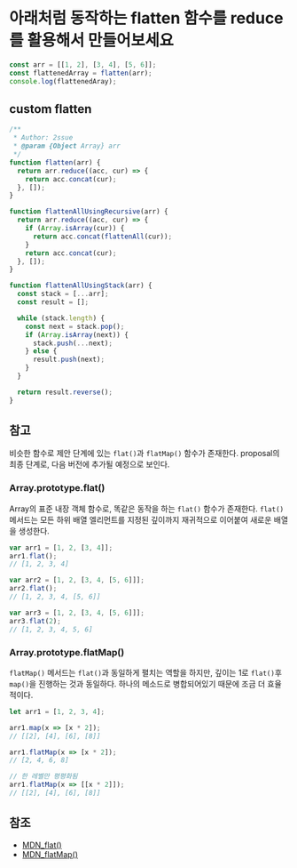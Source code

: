 # 아래처럼 동작하는 flatten 함수를 reduce를 활용해서 만들어보세요
```javascript
const arr = [[1, 2], [3, 4], [5, 6]];
const flattenedArray = flatten(arr);
console.log(flattenedAray);
```

## custom flatten

```javascript
/**
 * Author: 2ssue
 * @param {Object Array} arr
 */
function flatten(arr) {
  return arr.reduce((acc, cur) => {
    return acc.concat(cur);
  }, []);
}

function flattenAllUsingRecursive(arr) {
  return arr.reduce((acc, cur) => {
    if (Array.isArray(cur)) {
      return acc.concat(flattenAll(cur));
    }
    return acc.concat(cur);
  }, []);
}

function flattenAllUsingStack(arr) {
  const stack = [...arr];
  const result = [];

  while (stack.length) {
    const next = stack.pop();
    if (Array.isArray(next)) {
      stack.push(...next);
    } else {
      result.push(next);
    }
  }

  return result.reverse();
}
```

## 참고

비슷한 함수로 제안 단계에 있는 `flat()`과 `flatMap()` 함수가 존재한다. proposal의 최종 단계로, 다음 버전에 추가될 예정으로 보인다. 

### Array.prototype.flat()
Array의 표준 내장 객체 함수로, 똑같은 동작을 하는 `flat()` 함수가 존재한다. `flat()` 메서드는 모든 하위 배열 엘리먼트를 지정된 깊이까지 재귀적으로 이어붙여 새로운 배열을 생성한다.  
  
```javascript
var arr1 = [1, 2, [3, 4]];
arr1.flat(); 
// [1, 2, 3, 4]

var arr2 = [1, 2, [3, 4, [5, 6]]];
arr2.flat();
// [1, 2, 3, 4, [5, 6]]

var arr3 = [1, 2, [3, 4, [5, 6]]];
arr3.flat(2);
// [1, 2, 3, 4, 5, 6]
```

### Array.prototype.flatMap()
`flatMap()` 메서드는 `flat()`과 동일하게 펼치는 역할을 하지만, 깊이는 1로 `flat()`후 `map()`을 진행하는 것과 동일하다. 하나의 메소드로 병합되어있기 때문에 조금 더 효율적이다.  

```javascript
let arr1 = [1, 2, 3, 4];

arr1.map(x => [x * 2]); 
// [[2], [4], [6], [8]]

arr1.flatMap(x => [x * 2]);
// [2, 4, 6, 8]

// 한 레벨만 평평화됨
arr1.flatMap(x => [[x * 2]]);
// [[2], [4], [6], [8]]
```

## 참조
- [MDN_flat()](https://developer.mozilla.org/ko/docs/Web/JavaScript/Reference/Global_Objects/Array/flat)
- [MDN_flatMap()](https://developer.mozilla.org/ko/docs/Web/JavaScript/Reference/Global_Objects/Array/flatMap)
